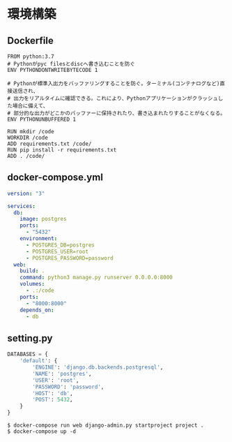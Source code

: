 # 環境構築

## Dockerfile

```Dockerfile:Dockerfile
FROM python:3.7
# Pythonがpyc filesとdiscへ書き込むことを防ぐ
ENV PYTHONDONTWRITEBYTECODE 1

# Pythonが標準入出力をバッファリングすることを防ぐ。ターミナル(コンテナログなど)直接送信され、
# 出力をリアルタイムに確認できる。これにより、Pythonアプリケーションがクラッシュした場合に備えて、
# 部分的な出力がどこかのバッファーに保持されたり、書き込まれたりすることがなくなる。
ENV PYTHONUNBUFFERED 1

RUN mkdir /code
WORKDIR /code
ADD requirements.txt /code/
RUN pip install -r requirements.txt
ADD . /code/
```

## docker-compose.yml

```docker-compose.yml:docker-compose.yml
version: "3"

services:
  db:
    image: postgres
    ports:
      - "5432"
    environment:
      - POSTGRES_DB=postgres
      - POSTGRES_USER=root
      - POSTGRES_PASSWORD=password
  web:
    build: .
    command: python3 manage.py runserver 0.0.0.0:8000
    volumes:
      - .:/code
    ports:
      - "8000:8000"
    depends_on:
      - db
```

## setting.py

```setting.py:setting.py
DATABASES = {
    'default': {
        'ENGINE': 'django.db.backends.postgresql',
        'NAME': 'postgres',
        'USER': 'root',
        'PASSWORD': 'password',
        'HOST': 'db',
        'POST': 5432,
    }
}
```

```bash:bash
$ docker-compose run web django-admin.py startproject project .
$ docker-compose up -d

```

